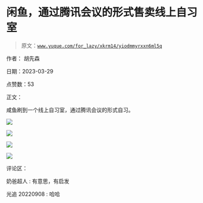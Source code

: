 # 闲鱼，通过腾讯会议的形式售卖线上自习室

> 原文：[`www.yuque.com/for_lazy/xkrm14/yiodmmyrxxn6ml5q`](https://www.yuque.com/for_lazy/xkrm14/yiodmmyrxxn6ml5q)

作者： 胡先森

日期：2023-03-29

点赞数：53

正文：

咸鱼刷到一个线上自习室，通过腾讯会议的形式自习。

![](img/415d541ed2b2d2d5acd1205db2a94957.png)

![](img/26079eb74dd01e51fa0069b129b66c1e.png)

![](img/dda904066030baa3ac5b526344daee94.png)

![](img/7016b78ee5120f7466b91c26ad69269a.png)

评论区：

奶爸超人 : 有意思，有启发

光追 20220908 : 哈哈



